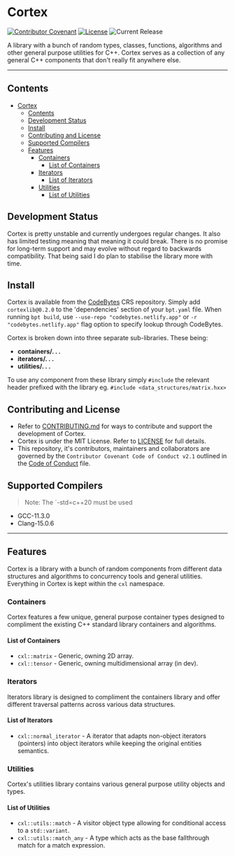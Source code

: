 # Cortex

<a href="CODE_OF_CONDUCT.md"><img src="https://img.shields.io/badge/Contributor%20Covenant-2.1-4baaaa.svg" alt="Contributor Covenant"></a>
<a href="LICENSE"><img src="https://img.shields.io/github/license/oraqlle/cortexlib" alt="License"></a>
<img src="https://img.shields.io/github/v/release/oraqlle/cortexlib?include_prereleases" alt="Current Release">

A library with a bunch of random types, classes, functions, algorithms and other general purpose utilities for C++. Cortex serves as a collection of any general C++ components that don't really fit anywhere else.

---

## Contents

- [Cortex](#cortex)
  - [Contents](#contents)
  - [Development Status](#development-status)
  - [Install](#install)
  - [Contributing and License](#contributing-and-license)
  - [Supported Compilers](#supported-compilers)
  - [Features](#features)
    - [Containers](#containers)
      - [List of Containers](#list-of-containers)
    - [Iterators](#iterators)
      - [List of Iterators](#list-of-iterators)
    - [Utilities](#utilities)
      - [List of Utilities](#list-of-utilities)

## Development Status

Cortex is pretty unstable and currently undergoes regular changes. It also has limited testing meaning that meaning it could break. There is no promise for long-term support and may evolve without regard to backwards compatibility. That being said I do plan to stabilise the library more with time.

## Install

Cortex is available from the [CodeBytes](https://codebytes.netlify.app) CRS repository. Simply add `cortexlib@0.2.0` to the 'dependencies' section of your `bpt.yaml` file. When running `bpt build`, use `--use-repo "codebytes.netlify.app"` or `-r "codebytes.netlify.app"` flag option to specify lookup through CodeBytes.

Cortex is broken down into three separate sub-libraries. These being:

- **containers/. . .**
- **iterators/. . .**
- **utilities/. . .**

To use any component from these library simply `#include` the relevant header prefixed with the library eg. `#include <data_structures/matrix.hxx>`

## Contributing and License

- Refer to [CONTRIBUTING.md](CONTRIBUTING.md) for ways to contribute and support the development of Cortex.
- Cortex is under the MIT License. Refer to [LICENSE](LICENSE) for full details.
- This repository, it's contributors, maintainers and collaborators are governed by the `Contributor Covenant Code of Conduct v2.1` outlined in the [Code of Conduct](CODE_OF_CONDUCT.md) file.

## Supported Compilers

> Note: The `-std=c++20 must be used

- GCC-11.3.0
- Clang-15.0.6

---

## Features

Cortex is a library with a bunch of random components from different data structures and algorithms to concurrency tools and general utilities. Everything in Cortex is kept within the `cxl` namespace.

### Containers

Cortex features a few unique, general purpose container types designed to compliment the existing C++ standard library containers and algorithms.

#### List of Containers

- `cxl::matrix` - Generic, owning 2D array.
- `cxl::tensor` - Generic, owning multidimensional array (in dev).

### Iterators

Iterators library is designed to compliment the containers library and offer different traversal patterns across various data structures.

#### List of Iterators

- `cxl::normal_iterator` - A iterator that adapts non-object iterators (pointers) into object iterators while keeping the original entities semantics.

### Utilities

Cortex's utilities library contains various general purpose utility objects and types.

#### List of Utilities

- `cxl::utils::match` - A visitor object type allowing for conditional access to a `std::variant`.
- `cxl::utils::match_any` - A type which acts as the base fallthrough match for a match expression.
